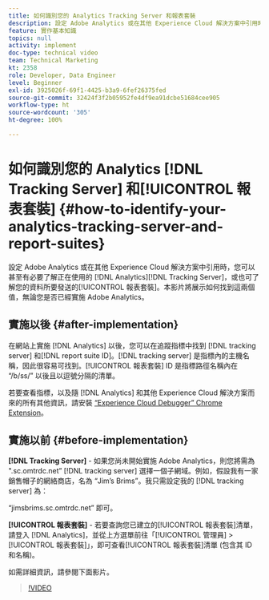 ```yaml
---
title: 如何識別您的 Analytics Tracking Server 和報表套裝
description: 設定 Adobe Analytics 或在其他 Experience Cloud 解決方案中引用時，您可以甚至有必要了解正在使用的 Analytics "Tracking Server"，或您的資料所要發送的「報表套裝」。本影片將展示如何找到這兩個值，無論您是否已經實施 Adobe Analytics。
feature: 實作基本知識
topics: null
activity: implement
doc-type: technical video
team: Technical Marketing
kt: 2358
role: Developer, Data Engineer
level: Beginner
exl-id: 3925026f-69f1-4425-b3a9-6fef26375fed
source-git-commit: 32424f3f2b05952fe4df9ea91dcbe51684cee905
workflow-type: ht
source-wordcount: '305'
ht-degree: 100%

---
```


# 如何識別您的 Analytics [!DNL Tracking Server] 和[!UICONTROL 報表套裝] {#how-to-identify-your-analytics-tracking-server-and-report-suites}

設定 Adobe Analytics 或在其他 Experience Cloud 解決方案中引用時，您可以甚至有必要了解正在使用的 [!DNL Analytics][!DNL Tracking Server]，或也可了解您的資料所要發送的[!UICONTROL 報表套裝]。本影片將展示如何找到這兩個值，無論您是否已經實施 Adobe Analytics。

## 實施以後 {#after-implementation}

在網站上實施 [!DNL Analytics] 以後，您可以在追蹤指標中找到 [!DNL tracking server] 和[!DNL report suite ID]。[!DNL tracking server] 是指標內的主機名稱，因此很容易可找到。[!UICONTROL 報表套裝] ID 是指標路徑名稱內在 “/b/ss/” 以後且以逗號分隔的清單。

若要查看指標，以及隨 [!DNL Analytics] 和其他 Experience Cloud 解決方案而來的所有其他資訊，請安裝 [“Experience Cloud Debugger” Chrome Extension](https://chrome.google.com/webstore/detail/adobe-experience-cloud-de/ocdmogmohccmeicdhlhhgepeaijenapj?hl=tw)。

## 實施以前 {#before-implementation}

**[!DNL Tracking Server]** - 如果您尚未開始實施 Adobe Analytics，則您將需為 &quot;.sc.omtrdc.net” [!DNL tracking server] 選擇一個子網域。例如，假設我有一家銷售帽子的網絡商店，名為 “Jim’s Brims”。我只需設定我的 [!DNL tracking server] 為：

“jimsbrims.sc.omtrdc.net” 即可。

**[!UICONTROL 報表套裝]** - 若要查詢您已建立的[!UICONTROL 報表套裝]清單，請登入 [!DNL Analytics]，並從上方選單前往「[!UICONTROL 管理員] > [!UICONTROL 報表套裝]」，即可查看[!UICONTROL 報表套裝]清單 (包含其 ID 和名稱)。

如需詳細資訊，請參閱下面影片。

>[!VIDEO](https://video.tv.adobe.com/v/26061/?quality=12)
